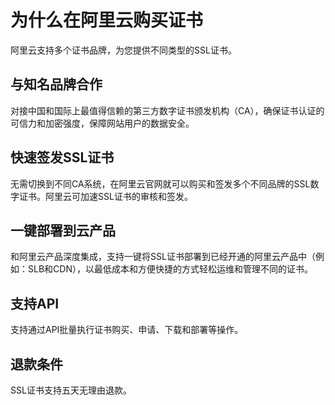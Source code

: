 # 为什么在阿里云购买证书

阿里云支持多个证书品牌，为您提供不同类型的SSL证书。

## 与知名品牌合作

对接中国和国际上最值得信赖的第三方数字证书颁发机构（CA），确保证书认证的可信力和加密强度，保障网站用户的数据安全。

## 快速签发SSL证书

无需切换到不同CA系统，在阿里云官网就可以购买和签发多个不同品牌的SSL数字证书。阿里云可加速SSL证书的审核和签发。

## 一键部署到云产品

和阿里云产品深度集成，支持一键将SSL证书部署到已经开通的阿里云产品中（例如：SLB和CDN），以最低成本和方便快捷的方式轻松运维和管理不同的证书。

## 支持API

支持通过API批量执行证书购买、申请、下载和部署等操作。

## 退款条件

SSL证书支持五天无理由退款。

